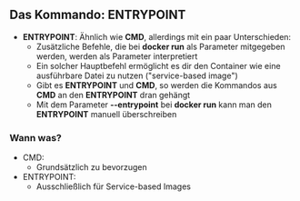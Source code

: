 ## Das Kommando: ENTRYPOINT

* **ENTRYPOINT**: Ähnlich wie **CMD**, allerdings mit ein paar Unterschieden:
  * Zusätzliche Befehle, die bei **docker run** als Parameter mitgegeben werden,
  werden als Parameter interpretiert
  * Ein solcher Hauptbefehl ermöglicht es dir den Container wie eine ausführbare
  Datei zu nutzen ("service-based image")
  * Gibt es **ENTRYPOINT** und **CMD**, so werden die Kommandos aus **CMD** an den
  **ENTRYPOINT** dran gehängt
  * Mit dem Parameter **--entrypoint** bei **docker run** kann man den 
  **ENTRYPOINT** manuell überschreiben


### Wann was?

* CMD:
  * Grundsätzlich zu bevorzugen
* ENTRYPOINT:
  * Ausschließlich für Service-based Images